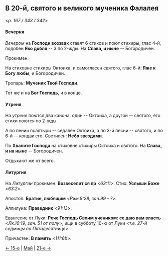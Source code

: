 
## В 20-й, святого и великого мученика Фалалея

<*p. 167 / 343 / 342*>

#### Вечерня

*Вечером* на **Господи воззвах** ставят 6 стихов и поют стихиры, глас 4-й, подобен **Яко добля**  -- 3 по 2-жды. 
На **Слава, и ныне** -- Богородичен. 

Прокимен. 

На стиховне стихиры Октоиха, и самогласен святого, глас 6-й: **Яже к Богу любы**, и Богородичен.  

Тропарь: **Мученик Твой Господи**. 

Тот же и на **Бог Господь**, и в конце.  

#### Утреня

На *утрене* поются два канона: один -- Октоиха, а другой -- святого, его стихи поются по 2-жды. 

А по пении псалтыри -- седален Октоиха, 
а по 3-й песни -- святого, 
и по 6-й -- кондак его. 
Светилен: **Небо звездами**. 

По **Хвалите Господа** на стиховне стихиры Октоиха и святого. 
На **Слава, и на ныне** -- Богородичен. 

Отдыхают же от всего. 

#### Литургия

На *Литургии* прокимен: **Возвеселит ся пр** <*63:11*>. 
Стих: **Услыши Боже** <*63:2*>.
 
Апостол: **Братие, любящим** <*Рим.8:28; зач.99 - ?*>. 

Аллилуиа: **Праведник** <*91:13*>. 
 
Евангелие от Луки: **Рече Господь Своим учеником: се даю вам власть** <*Лк.10:19; зач. 51 от полу*>, 
ищи в субботу 10-ю от Луки <*т.е. 27-й седмицы по Пятидесятнице*>.  
 
Причастен: **В память** <*111:6b*>. 

[← 15-е](05_15_AST.ru.md) | [Май](README.md#20-й) | [21-е →](05_21_AST.ru.md)
